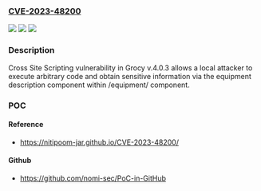 ### [CVE-2023-48200](https://cve.mitre.org/cgi-bin/cvename.cgi?name=CVE-2023-48200)
![](https://img.shields.io/static/v1?label=Product&message=n%2Fa&color=blue)
![](https://img.shields.io/static/v1?label=Version&message=n%2Fa&color=blue)
![](https://img.shields.io/static/v1?label=Vulnerability&message=n%2Fa&color=brighgreen)

### Description

Cross Site Scripting vulnerability in Grocy v.4.0.3 allows a local attacker to execute arbitrary code and obtain sensitive information via the equipment description component within /equipment/ component.

### POC

#### Reference
- https://nitipoom-jar.github.io/CVE-2023-48200/

#### Github
- https://github.com/nomi-sec/PoC-in-GitHub

